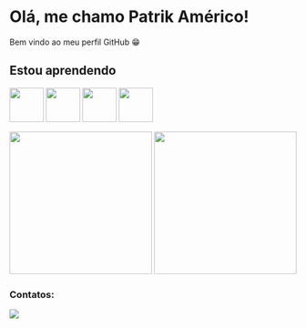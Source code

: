 # Olá, me chamo Patrik Américo! 
Bem vindo ao meu perfil GitHub 😁


## Estou aprendendo

<img src="https://cdn.jsdelivr.net/gh/devicons/devicon@latest/icons/typescript/typescript-original.svg" width="60" height="60"/> <img src="https://cdn.jsdelivr.net/gh/devicons/devicon@latest/icons/csharp/csharp-original.svg" width="60" height="60"/> <img src="https://cdn.jsdelivr.net/gh/devicons/devicon@latest/icons/cplusplus/cplusplus-original.svg" width="60" height="60"/> <img src="https://cdn.jsdelivr.net/gh/devicons/devicon@latest/icons/python/python-original.svg" width="60" height="60"/>

<img loading="lazy" height="250em"  src="https://github-readme-stats.vercel.app/api?username=Patriko0&show_icons=true&theme=dracula&include_all_commits=true&locale=pt-br"/> <img loading="lazy" height="250em" src="https://github-readme-stats.vercel.app/api/top-langs/?username=Patriko0&langs_count=5&hide=html,css,ejs&layout=pie&theme=dracula&locale=pt-br"/>

### Contatos:
<div>
<a href = "mailto:patrikamerico5@gmail.com"><img loading="lazy" src="https://img.shields.io/badge/Gmail-D14836?style=for-the-badge&logo=gmail&logoColor=white" target="_blank"></a>
</div>
